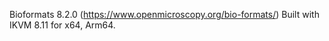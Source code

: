 ﻿Bioformats 8.2.0 (https://www.openmicroscopy.org/bio-formats/) Built with IKVM 8.11 for x64, Arm64.